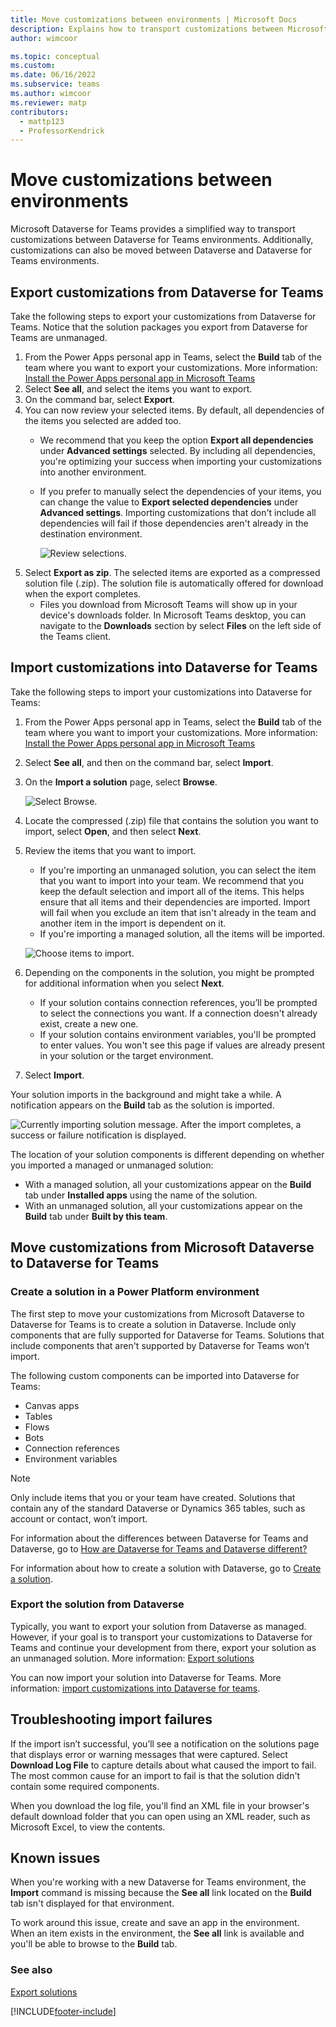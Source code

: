 ```yaml
---
title: Move customizations between environments | Microsoft Docs
description: Explains how to transport customizations between Microsoft Dataverse for Teams environments or between Dataverse and Dataverse for Teams.
author: wimcoor

ms.topic: conceptual
ms.custom: 
ms.date: 06/16/2022
ms.subservice: teams
ms.author: wimcoor
ms.reviewer: matp
contributors:
  - mattp123
  - ProfessorKendrick
---
```

# Move customizations between environments

Microsoft Dataverse for Teams provides a simplified way to transport customizations between Dataverse for Teams environments. Additionally, customizations can also be moved between Dataverse and Dataverse for Teams environments.

## Export customizations from Dataverse for Teams

Take the following steps to export your customizations from Dataverse for Teams. Notice that the solution packages you export from Dataverse for Teams are unmanaged.
1. From the Power Apps personal app in Teams, select the **Build** tab of the team where you want to export your customizations. More information: [Install the Power Apps personal app in Microsoft Teams](install-personal-app.md)
1. Select **See all**, and select the items you want to export. 
1. On the command bar, select **Export**.
1. You can now review your selected items. By default, all dependencies of the items you selected are added too.
   - We recommend that you keep the option **Export all dependencies**  under **Advanced settings** selected. By including all dependencies, you're optimizing your success when importing your customizations into another environment.
   - If you prefer to manually select the dependencies of your items, you can change the value to **Export selected dependencies** under **Advanced settings**. Importing customizations that don't include all dependencies will fail if those dependencies aren't already in the destination environment.

     ![Review selections.](media/export-customizations.png)
1. Select **Export as zip**. The selected items are exported as a compressed solution file (.zip). The solution file is automatically offered for download when the export completes.
   - Files you download from Microsoft Teams will show up in your device's downloads folder. In Microsoft Teams desktop, you can navigate to the **Downloads** section by select **Files** on the left side of the Teams client.

## Import customizations into Dataverse for Teams

Take the following steps to import your customizations into Dataverse for Teams:

1. From the Power Apps personal app in Teams, select the **Build** tab of the team where you want to import your customizations. More information: [Install the Power Apps personal app in Microsoft Teams](install-personal-app.md)
1. Select **See all**, and then on the command bar, select **Import**.
1. On the **Import a solution** page, select **Browse**.

    ![Select Browse.](media/teams-import-solution.png)
1. Locate the compressed (.zip) file that contains the solution you want to import, select **Open**, and then select **Next**. 
1. Review the items that you want to import.
   - If you're importing an unmanaged solution, you can select the item that you want to import into your team. We recommend that you keep the default selection and import all of the items. This helps ensure that all items and their dependencies are imported. Import will fail when you exclude an item that isn't already in the team and another item in the import is dependent on it.
   - If you're importing a managed solution, all the items will be imported.
 
   ![Choose items to import.](media/import-customizations.png)
1. Depending on the components in the solution, you might be prompted for additional information when you select **Next**.
   - If your solution contains connection references, you’ll be prompted to select the connections you want. If a connection doesn't already exist, create a new one.
   - If your solution contains environment variables, you'll be prompted to enter values. You won't see this page if values are already present in your solution or the target environment.
1. Select **Import**.

Your solution imports in the background and might take a while. A notification appears on the **Build** tab as the solution is imported.

![Currently importing solution message.](media/teams-import-staus.png)
After the import completes, a success or failure notification is displayed.
 
The location of your solution components is different depending on whether you imported a managed or unmanaged solution:
* With a managed solution, all your customizations appear on the **Build** tab under **Installed apps** using the name of the solution.
* With an unmanaged solution, all your customizations appear on the **Build** tab under **Built by this team**.

## Move customizations from Microsoft Dataverse to Dataverse for Teams
### Create a solution in a Power Platform environment
The first step to move your customizations from Microsoft Dataverse to Dataverse for Teams is to create a solution in Dataverse. Include only components that are fully supported for Dataverse for Teams. Solutions that include components that aren't supported by Dataverse for Teams won’t import. 

The following custom components can be imported into Dataverse for Teams:

* Canvas apps
* Tables
* Flows
* Bots
* Connection references
* Environment variables

> [!NOTE]
> Only include items that you or your team have created. Solutions that contain any of the standard Dataverse or Dynamics 365 tables, such as account or contact, won’t import.

For information about the differences between Dataverse for Teams and Dataverse, go to [How are Dataverse for Teams and Dataverse different?](data-platform-compare.md)

For information about how to create a solution with Dataverse, go to [Create a solution](../maker/data-platform/create-solution.md).

### Export the solution from Dataverse

Typically, you want to export your solution from Dataverse as managed. However, if your goal is to transport your customizations to Dataverse for Teams and continue your development from there, export your solution as an unmanaged solution. More information: [Export solutions](../maker/data-platform/export-solutions.md) 

You can now import your solution into Dataverse for Teams. More information: [import customizations into Dataverse for teams](#import-customizations-into-dataverse-for-teams).

## Troubleshooting import failures

If the import isn’t successful, you’ll see a notification on the solutions page that displays error or warning messages that were captured. Select **Download Log File** to capture details about what caused the import to fail. The most common cause for an import to fail is that the solution didn't contain some required components.

When you download the log file, you'll find an XML file in your browser's default download folder that you can open using an XML reader, such as Microsoft Excel, to view the contents.

## Known issues

When you're working with a new Dataverse for Teams environment, the **Import** command is missing because the **See all** link located on the **Build** tab isn't displayed for that environment.  

To work around this issue, create and save an app in the environment. When an item exists in the environment, the **See all** link is available and you'll be able to browse to the **Build** tab.

### See also

[Export solutions](../maker/data-platform/export-solutions.md)


[!INCLUDE[footer-include](../includes/footer-banner.md)]
